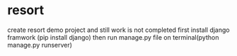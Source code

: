 # resort
create resort demo project and still work is not completed
first install django framwork (pip install django)
then run manage.py file on terminal(python manage.py runserver)
